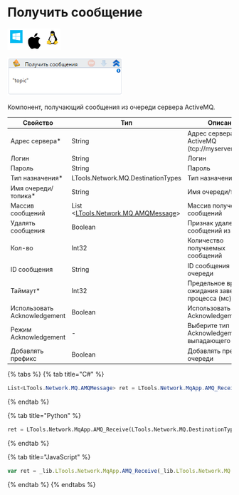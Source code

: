 # Получить сообщение

![](../../../../resources/activities/basic/mq/mq-amq/image-100-1-1-1-1-1-1-1-2-246.png)

![](../../../../resources/activities/basic/mq/mq-amq/image-359.png)

Компонент, получающий сообщения из очереди сервера ActiveMQ.

| Свойство                     | Тип                                                               | Описание                                                  |
| ---------------------------- | ----------------------------------------------------------------- | --------------------------------------------------------- |
| Адрес сервера\*              | String                                                            | Адрес сервера ActiveMQ (tcp://myserver:61616/)            |
| Логин                        | String                                                            | Логин                                                     |
| Пароль                       | String                                                            | Пароль                                                    |
| Тип назначения\*             | LTools.Network.MQ.DestinationTypes                                | Тип назначения                                            |
| Имя очереди/топика\*         | String                                                            | Имя очереди/топика                                        |
| Массив сообщений             | List <[LTools.Network.MQ.AMQMessage](../datatypes/amqmessage.md)> | Массив полученных сообщений                               |
| Удалять сообщения            | Boolean                                                           | Признак удаления сообщений из очереди                     |
| Кол-во                       | Int32                                                             | Количество получаемых сообщений                           |
| ID сообщения                 | String                                                            | ID сообщения в очереди                                    |
| Таймаут\*                    | Int32                                                             | Предельное время ожидания завершения процесса (мс)        |
| Использовать Acknowledgement | Boolean                                                           | Использовать режим Acknowledgement                        |
| Режим Acknowledgement        | -                                                                 | Выберите тип режима Acknowledgement из выпадающего списка |
| Добавлять префикс            | Boolean                                                           | Добавлять префикс к очереди                               |

{% tabs %}
{% tab title="C#" %}
```csharp
List<LTools.Network.MQ.AMQMessage> ret = LTools.Network.MqApp.AMQ_Receive(LTools.Network.MQ.DestinationTypes.TOPIC, "tcp://myserver:61616/", "login", "password", "topic", true, 10000, 10);
```
{% endtab %}

{% tab title="Python" %}
```python
ret = LTools.Network.MqApp.AMQ_Receive(LTools.Network.MQ.DestinationTypes.TOPIC, "tcp://myserver:61616/", "login", "password", "topic", True, 10000, 10)
```
{% endtab %}

{% tab title="JavaScript" %}
```javascript
var ret = _lib.LTools.Network.MqApp.AMQ_Receive(_lib.LTools.Network.MQ.DestinationTypes.TOPIC, "tcp://myserver:61616/", "login", "password", "topic", true, 10000, 10);
```
{% endtab %}
{% endtabs %}
